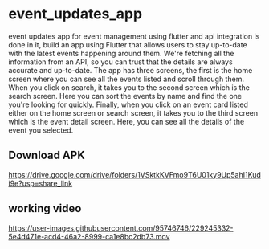 # event_updates_app
 event updates app for event management using flutter and api integration is done in it,
 build an app using Flutter that allows users to stay up-to-date with the latest events happening around them. We're fetching all the information from an API, so you can trust that the details are always accurate and up-to-date. The app has three screens, the first is the home screen where you can see all the events listed and scroll through them. When you click on search, it takes you to the second screen which is the search screen. Here you can sort the events by name and find the one you're looking for quickly. Finally, when you click on an event card listed either on the home screen or search screen, it takes you to the third screen which is the event detail screen. Here, you can see all the details of the event you selected.



## Download APK
https://drive.google.com/drive/folders/1VSktkKVFmo9T6U01ky9Up5ahI1Kudi9e?usp=share_link


## working video


https://user-images.githubusercontent.com/95746746/229245332-5e4d471e-acd4-46a2-8999-ca1e8bc2db73.mov



